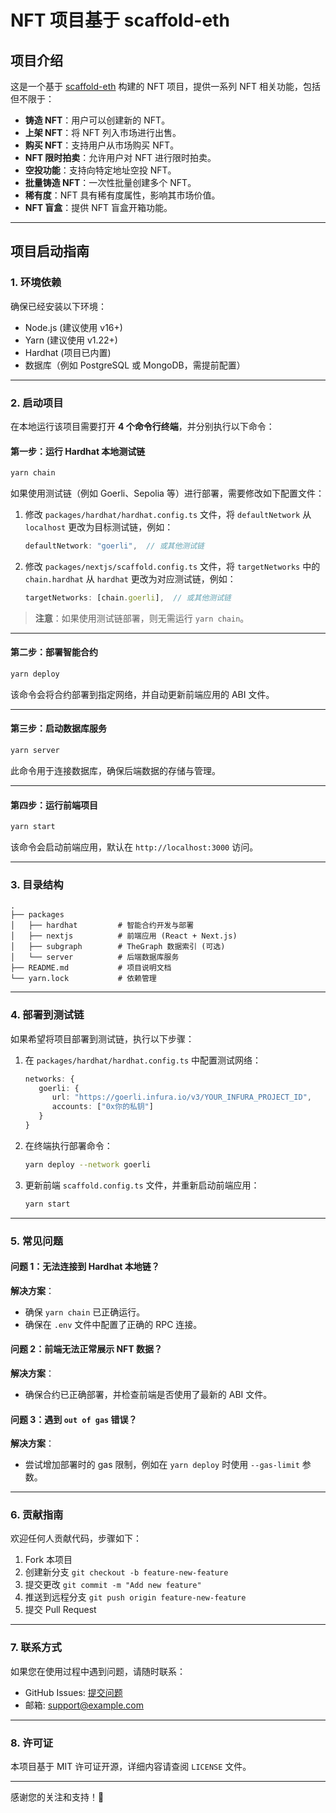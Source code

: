 # NFT 项目基于 scaffold-eth

## 项目介绍

这是一个基于 [scaffold-eth](https://github.com/scaffold-eth/scaffold-eth) 构建的 NFT 项目，提供一系列 NFT 相关功能，包括但不限于：

- **铸造 NFT**：用户可以创建新的 NFT。
- **上架 NFT**：将 NFT 列入市场进行出售。
- **购买 NFT**：支持用户从市场购买 NFT。
- **NFT 限时拍卖**：允许用户对 NFT 进行限时拍卖。
- **空投功能**：支持向特定地址空投 NFT。
- **批量铸造 NFT**：一次性批量创建多个 NFT。
- **稀有度**：NFT 具有稀有度属性，影响其市场价值。
- **NFT 盲盒**：提供 NFT 盲盒开箱功能。

---

## 项目启动指南

### 1. 环境依赖

确保已经安装以下环境：

- Node.js (建议使用 v16+)
- Yarn (建议使用 v1.22+)
- Hardhat (项目已内置)
- 数据库（例如 PostgreSQL 或 MongoDB，需提前配置）

---

### 2. 启动项目

在本地运行该项目需要打开 **4 个命令行终端**，并分别执行以下命令：

#### **第一步：运行 Hardhat 本地测试链**

```bash
yarn chain
```

如果使用测试链（例如 Goerli、Sepolia 等）进行部署，需要修改如下配置文件：

1. 修改 `packages/hardhat/hardhat.config.ts` 文件，将 `defaultNetwork` 从 `localhost` 更改为目标测试链，例如：

   ```ts
   defaultNetwork: "goerli",  // 或其他测试链
   ```

2. 修改 `packages/nextjs/scaffold.config.ts` 文件，将 `targetNetworks` 中的 `chain.hardhat` 从 `hardhat` 更改为对应测试链，例如：

   ```ts
   targetNetworks: [chain.goerli],  // 或其他测试链
   ```

> **注意**：如果使用测试链部署，则无需运行 `yarn chain`。

---

#### **第二步：部署智能合约**

```bash
yarn deploy
```

该命令会将合约部署到指定网络，并自动更新前端应用的 ABI 文件。

---

#### **第三步：启动数据库服务**

```bash
yarn server
```

此命令用于连接数据库，确保后端数据的存储与管理。

---

#### **第四步：运行前端项目**

```bash
yarn start
```

该命令会启动前端应用，默认在 `http://localhost:3000` 访问。

---

### 3. 目录结构

```
.
├── packages
│   ├── hardhat         # 智能合约开发与部署
│   ├── nextjs          # 前端应用 (React + Next.js)
│   ├── subgraph        # TheGraph 数据索引 (可选)
│   └── server          # 后端数据库服务
├── README.md           # 项目说明文档
└── yarn.lock           # 依赖管理
```

---

### 4. 部署到测试链

如果希望将项目部署到测试链，执行以下步骤：

1. 在 `packages/hardhat/hardhat.config.ts` 中配置测试网络：

   ```ts
   networks: {
      goerli: {
         url: "https://goerli.infura.io/v3/YOUR_INFURA_PROJECT_ID",
         accounts: ["0x你的私钥"]
      }
   }
   ```

2. 在终端执行部署命令：

   ```bash
   yarn deploy --network goerli
   ```

3. 更新前端 `scaffold.config.ts` 文件，并重新启动前端应用：

   ```bash
   yarn start
   ```

---

### 5. 常见问题

#### 问题 1：无法连接到 Hardhat 本地链？

**解决方案**：

- 确保 `yarn chain` 已正确运行。
- 确保在 `.env` 文件中配置了正确的 RPC 连接。

#### 问题 2：前端无法正常展示 NFT 数据？

**解决方案**：

- 确保合约已正确部署，并检查前端是否使用了最新的 ABI 文件。

#### 问题 3：遇到 `out of gas` 错误？

**解决方案**：

- 尝试增加部署时的 gas 限制，例如在 `yarn deploy` 时使用 `--gas-limit` 参数。

---

### 6. 贡献指南

欢迎任何人贡献代码，步骤如下：

1. Fork 本项目
2. 创建新分支 `git checkout -b feature-new-feature`
3. 提交更改 `git commit -m "Add new feature"`
4. 推送到远程分支 `git push origin feature-new-feature`
5. 提交 Pull Request

---

### 7. 联系方式

如果您在使用过程中遇到问题，请随时联系：

- GitHub Issues: [提交问题](https://github.com/18270626187/scaffold-eth-NFT/issues)
- 邮箱: [support@example.com](mailto\:support@example.com)

---

### 8. 许可证

本项目基于 MIT 许可证开源，详细内容请查阅 `LICENSE` 文件。

---

感谢您的关注和支持！🎉

